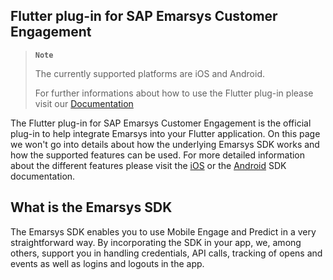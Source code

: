 ## Flutter plug-in for SAP Emarsys Customer Engagement
> __`Note`__
>
> The currently supported platforms are iOS and Android.
> 
> For further informations about how to use the Flutter plug-in please visit our [Documentation](https://github.com/emartech/flutter-plugin-for-sap-emarsys-customer-engagement/wiki)

The Flutter plug-in for SAP Emarsys Customer Engagement is the official plug-in to help integrate Emarsys into your Flutter application. 
On this page we won't go into details about how the underlying Emarsys SDK works and how the supported features can be used.
For more detailed information about the different features please visit the [iOS](https://github.com/emartech/ios-emarsys-sdk/wiki) or the [Android](https://github.com/emartech/android-emarsys-sdk/wiki) SDK documentation.

## What is the Emarsys SDK
The Emarsys SDK enables you to use Mobile Engage and Predict in a very straightforward way. By incorporating the SDK in your app, we, among others, support you in handling credentials, API calls, tracking of opens and events as well as logins and logouts in the app.
